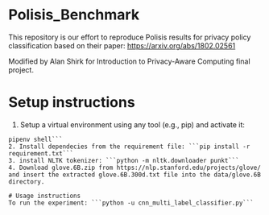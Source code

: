 # Polisis_Benchmark

This repository is our effort to reproduce Polisis results for privacy policy classification based on their paper: https://arxiv.org/abs/1802.02561 

Modified by Alan Shirk for Introduction to Privacy-Aware Computing final project.

# Setup instructions
1. Setup a virtual environment using any tool (e.g., pip) and activate it:
```pip install pipenv
pipenv shell```
2. Install dependecies from the requirement file: ```pip install -r requirement.txt```
3. install NLTK tokenizer: ```python -m nltk.downloader punkt```
4. Download glove.6B.zip from https://nlp.stanford.edu/projects/glove/ and insert the extracted glove.6B.300d.txt file into the data/glove.6B directory.

# Usage instructions
To run the experiment: ```python -u cnn_multi_label_classifier.py```
